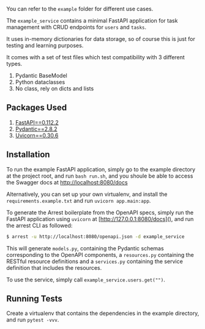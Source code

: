 You can refer to the `example` folder for different use cases.

The `example_service` contains a minimal FastAPI application for task management with CRUD endpoints for `users` and `tasks`.

It uses in-memory dictionaries for data storage, so of course this is just for testing and learning purposes.

It comes with a set of test files which test compatibility with 3 different types.

1. Pydantic BaseModel
2. Python dataclasses
3. No class, rely on dicts and lists

## Packages Used

1. [FastAPI==0.112.2](https://fastapi.tiangolo.com)
2. [Pydantic==2.8.2](https://docs.pydantic.dev/latest/)
3. [Uvicorn==0.30.6](https://www.uvicorn.org/)

## Installation

To run the example FastAPI application, simply go to the example directory at the project root, and run `bash run.sh`, and you shoule be able to access the Swagger docs at [http://localhost:8080/docs]()

Alternatively, you can set up your own virtualenv, and install the `requirements.example.txt` and run `uvicorn app.main:app`.

To generate the Arrest boilerplate from the OpenAPI specs, simply run the FastAPI application using `uvicorn` at [http://127.0.0.1:8080/docs](), and run the arrest CLI as followed:

```bash
$ arrest -u http://localhost:8080/openapi.json -d example_service
```
This will generate `models.py`, containing the Pydantic schemas corresponding to the OpenAPI components, a `resources.py` containing the RESTful resource definitions and a `services.py` containing the service definition that includes the resources.

To use the service, simply call `example_service.users.get("")`.


## Running Tests

Create a virtualenv that contains the dependencies in the example directory, and run `pytest -vvv`.

